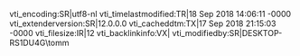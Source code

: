 vti_encoding:SR|utf8-nl
vti_timelastmodified:TR|18 Sep 2018 14:06:11 -0000
vti_extenderversion:SR|12.0.0.0
vti_cacheddtm:TX|17 Sep 2018 21:15:03 -0000
vti_filesize:IR|12
vti_backlinkinfo:VX|
vti_modifiedby:SR|DESKTOP-RS1DU4G\\tomm
